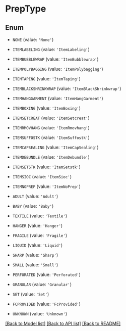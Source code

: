 # PrepType


## Enum

* `NONE` (value: `'None'`)

* `ITEMLABELING` (value: `'ItemLabeling'`)

* `ITEMBUBBLEWRAP` (value: `'ItemBubblewrap'`)

* `ITEMPOLYBAGGING` (value: `'ItemPolybagging'`)

* `ITEMTAPING` (value: `'ItemTaping'`)

* `ITEMBLACKSHRINKWRAP` (value: `'ItemBlackShrinkwrap'`)

* `ITEMHANGGARMENT` (value: `'ItemHangGarment'`)

* `ITEMBOXING` (value: `'ItemBoxing'`)

* `ITEMSETCREAT` (value: `'ItemSetcreat'`)

* `ITEMRMOVHANG` (value: `'ItemRmovhang'`)

* `ITEMSUFFOSTK` (value: `'ItemSuffostk'`)

* `ITEMCAPSEALING` (value: `'ItemCapSealing'`)

* `ITEMDEBUNDLE` (value: `'ItemDebundle'`)

* `ITEMSETSTK` (value: `'ItemSetstk'`)

* `ITEMSIOC` (value: `'ItemSioc'`)

* `ITEMNOPREP` (value: `'ItemNoPrep'`)

* `ADULT` (value: `'Adult'`)

* `BABY` (value: `'Baby'`)

* `TEXTILE` (value: `'Textile'`)

* `HANGER` (value: `'Hanger'`)

* `FRAGILE` (value: `'Fragile'`)

* `LIQUID` (value: `'Liquid'`)

* `SHARP` (value: `'Sharp'`)

* `SMALL` (value: `'Small'`)

* `PERFORATED` (value: `'Perforated'`)

* `GRANULAR` (value: `'Granular'`)

* `SET` (value: `'Set'`)

* `FCPROVIDED` (value: `'FcProvided'`)

* `UNKNOWN` (value: `'Unknown'`)

[[Back to Model list]](../README.md#documentation-for-models) [[Back to API list]](../README.md#documentation-for-api-endpoints) [[Back to README]](../README.md)


